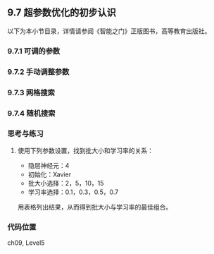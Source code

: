 <!--Copyright © Microsoft Corporation. All rights reserved.
  适用于[License](https://github.com/Microsoft/ai-edu/blob/master/LICENSE.md)版权许可-->

## 9.7 超参数优化的初步认识

以下为本小节目录，详情请参阅《智能之门》正版图书，高等教育出版社。

### 9.7.1 可调的参数

### 9.7.2 手动调整参数
### 9.7.3 网格搜索


### 9.7.4 随机搜索


### 思考与练习

1. 使用下列参数设置，找到批大小和学习率的关系：

   - 隐层神经元：4
   - 初始化：Xavier
   - 批大小选择：2，5，10，15
   - 学习率选择：0.1，0.3，0.5，0.7

    用表格列出结果，从而得到批大小与学习率的最佳组合。

### 代码位置

ch09, Level5
